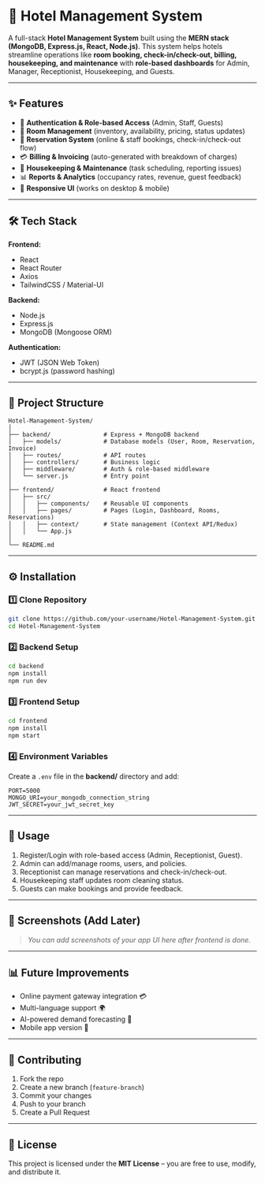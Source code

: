 # 🏨 Hotel Management System

A full-stack **Hotel Management System** built using the **MERN stack (MongoDB, Express.js, React, Node.js)**.
This system helps hotels streamline operations like **room booking, check-in/check-out, billing, housekeeping, and maintenance** with **role-based dashboards** for Admin, Manager, Receptionist, Housekeeping, and Guests.

---

## ✨ Features

* 🔐 **Authentication & Role-based Access** (Admin, Staff, Guests)
* 🏨 **Room Management** (inventory, availability, pricing, status updates)
* 📅 **Reservation System** (online & staff bookings, check-in/check-out flow)
* 💳 **Billing & Invoicing** (auto-generated with breakdown of charges)
* 🧹 **Housekeeping & Maintenance** (task scheduling, reporting issues)
* 📊 **Reports & Analytics** (occupancy rates, revenue, guest feedback)
* 📱 **Responsive UI** (works on desktop & mobile)

---

## 🛠️ Tech Stack

**Frontend:**

* React
* React Router
* Axios
* TailwindCSS / Material-UI

**Backend:**

* Node.js
* Express.js
* MongoDB (Mongoose ORM)

**Authentication:**

* JWT (JSON Web Token)
* bcrypt.js (password hashing)

---

## 📂 Project Structure

```
Hotel-Management-System/
│
├── backend/               # Express + MongoDB backend
│   ├── models/            # Database models (User, Room, Reservation, Invoice)
│   ├── routes/            # API routes
│   ├── controllers/       # Business logic
│   ├── middleware/        # Auth & role-based middleware
│   └── server.js          # Entry point
│
├── frontend/              # React frontend
│   ├── src/
│   │   ├── components/    # Reusable UI components
│   │   ├── pages/         # Pages (Login, Dashboard, Rooms, Reservations)
│   │   ├── context/       # State management (Context API/Redux)
│   │   └── App.js
│
└── README.md
```

---

## ⚙️ Installation

### 1️⃣ Clone Repository

```bash
git clone https://github.com/your-username/Hotel-Management-System.git
cd Hotel-Management-System
```

### 2️⃣ Backend Setup

```bash
cd backend
npm install
npm run dev
```

### 3️⃣ Frontend Setup

```bash
cd frontend
npm install
npm start
```

### 4️⃣ Environment Variables

Create a `.env` file in the **backend/** directory and add:

```
PORT=5000
MONGO_URI=your_mongodb_connection_string
JWT_SECRET=your_jwt_secret_key
```

---

## 🚀 Usage

1. Register/Login with role-based access (Admin, Receptionist, Guest).
2. Admin can add/manage rooms, users, and policies.
3. Receptionist can manage reservations and check-in/check-out.
4. Housekeeping staff updates room cleaning status.
5. Guests can make bookings and provide feedback.

---

## 📸 Screenshots (Add Later)

> *You can add screenshots of your app UI here after frontend is done.*

---

## 📊 Future Improvements

* Online payment gateway integration 💳
* Multi-language support 🌍
* AI-powered demand forecasting 🤖
* Mobile app version 📱

---

## 🤝 Contributing

1. Fork the repo
2. Create a new branch (`feature-branch`)
3. Commit your changes
4. Push to your branch
5. Create a Pull Request

---

## 📜 License

This project is licensed under the **MIT License** – you are free to use, modify, and distribute it.
